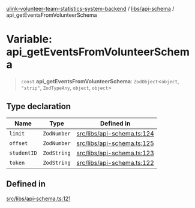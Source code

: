 [ulink-volunteer-team-statistics-system-backend](../wiki/Home) / [libs/api-schema](../wiki/libs.api-schema) / api\_getEventsFromVolunteerSchema

# Variable: api\_getEventsFromVolunteerSchema

> `const` **api\_getEventsFromVolunteerSchema**: `ZodObject`\<`object`, `"strip"`, `ZodTypeAny`, `object`, `object`\>

## Type declaration

| Name | Type | Defined in |
| ------ | ------ | ------ |
| `limit` | `ZodNumber` | [src/libs/api-schema.ts:124](https://github.com/Ulink-Volunteer-Team/statistics-system/blob/main/src/libs/api-schema.ts#L124) |
| `offset` | `ZodNumber` | [src/libs/api-schema.ts:125](https://github.com/Ulink-Volunteer-Team/statistics-system/blob/main/src/libs/api-schema.ts#L125) |
| `studentID` | `ZodString` | [src/libs/api-schema.ts:123](https://github.com/Ulink-Volunteer-Team/statistics-system/blob/main/src/libs/api-schema.ts#L123) |
| `token` | `ZodString` | [src/libs/api-schema.ts:122](https://github.com/Ulink-Volunteer-Team/statistics-system/blob/main/src/libs/api-schema.ts#L122) |

## Defined in

[src/libs/api-schema.ts:121](https://github.com/Ulink-Volunteer-Team/statistics-system/blob/main/src/libs/api-schema.ts#L121)
